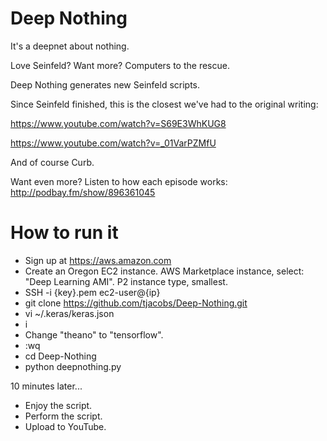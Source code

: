 # Deep Nothing

It's a deepnet about nothing.

Love Seinfeld? Want more? Computers to the rescue.

Deep Nothing generates new Seinfeld scripts.

Since Seinfeld finished, this is the closest we've had to the original writing:

https://www.youtube.com/watch?v=S69E3WhKUG8

https://www.youtube.com/watch?v=_01VarPZMfU

And of course Curb.

Want even more? Listen to how each episode works: http://podbay.fm/show/896361045

# How to run it

- Sign up at https://aws.amazon.com
- Create an Oregon EC2 instance. AWS Marketplace instance, select: "Deep Learning AMI". P2 instance type, smallest.
- SSH -i {key}.pem ec2-user@{ip}
- git clone https://github.com/tjacobs/Deep-Nothing.git
- vi ~/.keras/keras.json
- i
- Change "theano" to "tensorflow".
- :wq
- cd Deep-Nothing
- python deepnothing.py

10 minutes later...
- Enjoy the script.
- Perform the script.
- Upload to YouTube.
